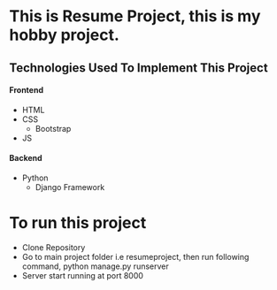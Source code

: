 # This is Resume Project, this is my hobby project.
## Technologies Used To Implement This Project
#### Frontend
* HTML
* CSS
    * Bootstrap
* JS
#### Backend
* Python
     * Django Framework
# To run this project
* Clone Repository
* Go to main project folder i.e resumeproject, then run following command,
  python manage.py runserver
* Server start running at port 8000
